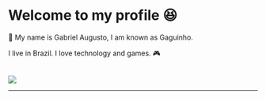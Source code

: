 <h1>Welcome to my profile 😆 </h1>

<p > 📣 My name is Gabriel Augusto, I am known as Gaguinho.  </p>
<p> I live in Brazil. I love technology and games. 🎮 </p>
<br>
       <img src="https://img.shields.io/static/v1?label=Blog&message=Rocketseat&color=7159c1&style=for-the-badge&logo=ghost"/>
<hr>

